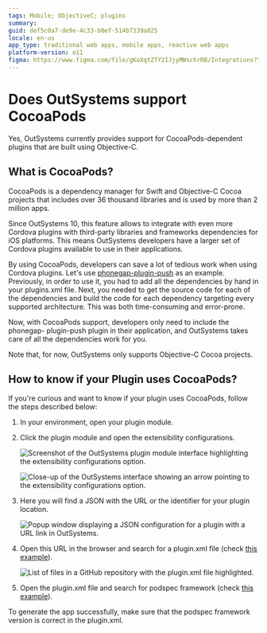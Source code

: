 ```yaml
---
tags: Mobile; ObjectiveC; plugins
summary: 
guid: def5c0a7-de9e-4c33-b0ef-514b7339a025
locale: en-us
app_type: traditional web apps, mobile apps, reactive web apps
platform-version: o11
figma: https://www.figma.com/file/gKoXqtZTY2IJjyMWschrRB/Integrations?type=design&node-id=1242%3A283&mode=design&t=KeqXSCveJy9c8SEG-1
---
```


# Does OutSystems support CocoaPods

Yes, OutSystems currently provides support for CocoaPods-dependent plugins that are built using Objective-C.

## What is CocoaPods?

CocoaPods is a dependency manager for Swift and Objective-C Cocoa projects that includes over 36 thousand libraries and is used by more than 2 million apps.

Since OutSystems 10, this feature allows to integrate with even more Cordova plugins with third-party libraries and frameworks dependencies for iOS platforms. This means OutSystems developers have a larger set of Cordova plugins available to use in their applications.

By using CocoaPods, developers can save a lot of tedious work when using Cordova plugins. Let's use [phonegap-plugin-push](https://github.com/phonegap/phonegap-plugin-push "https://github.com/phonegap/phonegap-plugin-push") as an example. Previously, in order to use it, you had to add all the dependencies by hand in your plugins.xml file. Next, you needed to get the source code for each of the dependencies and build the code for each dependency targeting every supported architecture. This was both time-consuming and error-prone.

Now, with CocoaPods support, developers only need to include the phonegap- plugin-push plugin in their application, and OutSystems takes care of all the dependencies work for you.

Note that, for now, OutSystems only supports Objective-C Cocoa projects.

## How to know if your Plugin uses CocoaPods?

If you're curious and want to know if your plugin uses CocoaPods, follow the steps described below:

1. In your environment, open your plugin module.

1. Click the plugin module and open the extensibility configurations.

    ![Screenshot of the OutSystems plugin module interface highlighting the extensibility configurations option.](images/cocoa_1.png "OutSystems Plugin Module Interface")

    ![Close-up of the OutSystems interface showing an arrow pointing to the extensibility configurations option.](images/cocoa_2.png "OutSystems Extensibility Configurations Arrow")

1. Here you will find a JSON with the URL or the identifier for your plugin location.

    ![Popup window displaying a JSON configuration for a plugin with a URL link in OutSystems.](images/plugin-extensibility-configurations-popup.png "Plugin Extensibility Configurations JSON Popup")

1. Open this URL in the browser and search for a plugin.xml file (check [this example](https://github.com/phonegap/phonegap-plugin-push/blob/master/plugin.xml "https://github.com/phonegap/phonegap-plugin-push/blob/master/plugin.xml")).

    ![List of files in a GitHub repository with the plugin.xml file highlighted.](images/github-plugin-xml-file.png "GitHub Repository File List")

1. Open the plugin.xml file and search for podspec framework (check [this example](https://github.com/phonegap/phonegap-plugin-push/blob/v2.0.0/plugin.xml#L87 "https://github.com/phonegap/phonegap-plugin-push/blob/v2.0.0/plugin.xml#L87")).

<div class="info" markdown="1">
    
To generate the app successfully, make sure that the podspec framework version is correct in the plugin.xml.
</div>
